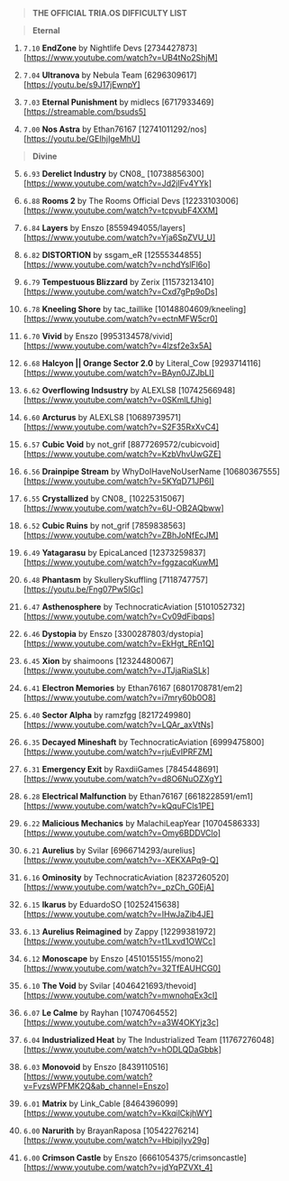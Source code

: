 > **THE OFFICIAL TRIA.OS DIFFICULTY LIST**

> **Eternal**

1. ``7.10`` **EndZone** by Nightlife Devs [2734427873] [https://www.youtube.com/watch?v=UB4tNo2ShjM]

2. ``7.04`` **Ultranova** by Nebula Team [6296309617] [https://youtu.be/s9J17jEwnpY]

3. ``7.03`` **Eternal Punishment** by midlecs [6717933469] [https://streamable.com/bsuds5]

4. ``7.00`` **Nos Astra** by Ethan76167 [12741011292/nos] [https://youtu.be/GEIhjIgeMhU]

> **Divine**

5. ``6.93`` **Derelict Industry** by CN08_ [10738856300] [https://www.youtube.com/watch?v=Jd2jlFv4YYk]

6. ``6.88`` **Rooms 2** by The Rooms Official Devs [12233103006] [https://www.youtube.com/watch?v=tcpvubF4XXM]

7. ``6.84`` **Layers** by Enszo [8559494055/layers] [https://www.youtube.com/watch?v=Yja6SpZVU_U]

8. ``6.82`` **DISTORTION** by ssgam_eR [12555344855] [https://www.youtube.com/watch?v=nchdYslFl6o]

9. ``6.79`` **Tempestuous Blizzard** by Zerix [11573213410] [https://www.youtube.com/watch?v=Cxd7gPp9oDs]

10. ``6.78`` **Kneeling Shore** by tac_taillike [10148804609/kneeling] [https://www.youtube.com/watch?v=ectnMFW5cr0]

11. ``6.70`` **Vivid** by Enszo [9953134578/vivid] [https://www.youtube.com/watch?v=4lzsf2e3x5A]

12. ``6.68`` **Halcyon || Orange Sector 2.0** by Literal_Cow [9293714116] [https://www.youtube.com/watch?v=BAyn0JZJbLI]

13. ``6.62`` **Overflowing Indsustry** by ALEXLS8 [10742566948] [https://www.youtube.com/watch?v=0SKmlLfJhig]

14. ``6.60`` **Arcturus** by ALEXLS8 [10689739571] [https://www.youtube.com/watch?v=S2F35RxXvC4]

15. ``6.57`` **Cubic Void** by not_grif [8877269572/cubicvoid] [https://www.youtube.com/watch?v=KzbVhvUwGZE]

16. ``6.56`` **Drainpipe Stream** by WhyDoIHaveNoUserName [10680367555] [https://www.youtube.com/watch?v=5KYqD71JP6I]

17. ``6.55`` **Crystallized** by CN08_ [10225315067] [https://www.youtube.com/watch?v=6U-OB2AQbww]

18. ``6.52`` **Cubic Ruins** by not_grif [7859838563] [https://www.youtube.com/watch?v=ZBhJoNfEcJM]

19. ``6.49`` **Yatagarasu** by EpicaLanced [12373259837] [https://www.youtube.com/watch?v=fggzacqKuwM]

20. ``6.48`` **Phantasm** by SkullerySkuffling [7118747757] [https://youtu.be/Fng07Pw5IGc]

21. ``6.47`` **Asthenosphere** by TechnocraticAviation [5101052732] [https://www.youtube.com/watch?v=Cv09dFibqps]

22. ``6.46`` **Dystopia** by Enszo [3300287803/dystopia] [https://www.youtube.com/watch?v=EkHgt_REn1Q]

23. ``6.45`` **Xion** by shaimoons [12324480067] [https://www.youtube.com/watch?v=JTJjaRiaSLk]

24. ``6.41`` **Electron Memories** by Ethan76167 [6801708781/em2] [https://www.youtube.com/watch?v=i7mry60b0O8] 

25. ``6.40`` **Sector Alpha** by ramzfgg [8217249980] [https://www.youtube.com/watch?v=LQAr_axVtNs]

26. ``6.35`` **Decayed Mineshaft** by TechnocraticAviation [6999475800] [https://www.youtube.com/watch?v=rjuEvIPRFZM]

27. ``6.31`` **Emergency Exit** by RaxdiiGames [7845448691] [https://www.youtube.com/watch?v=d8O6NuOZXgY]

28. ``6.28`` **Electrical Malfunction** by Ethan76167 [6618228591/em1] [https://www.youtube.com/watch?v=kQquFCls1PE]

29. ``6.22`` **Malicious Mechanics** by MalachiLeapYear [10704586333] [https://www.youtube.com/watch?v=Omy6BDDVClo]

30. ``6.21`` **Aurelius** by Svilar [6966714293/aurelius] [https://www.youtube.com/watch?v=-XEKXAPq9-Q]

31. ``6.16`` **Ominosity** by TechnocraticAviation [8237260520] [https://www.youtube.com/watch?v=_pzCh_G0EjA]

32. ``6.15`` **Ikarus** by EduardoSO [10252415638] [https://www.youtube.com/watch?v=IHwJaZib4JE]

33. ``6.13`` **Aurelius Reimagined** by Zappy [12299381972] [https://www.youtube.com/watch?v=t1Lxvd1OWCc]

34. ``6.12`` **Monoscape** by Enszo [4510155155/mono2] [https://www.youtube.com/watch?v=32TfEAUHCG0] 

35. ``6.10`` **The Void** by Svilar [4046421693/thevoid] [https://www.youtube.com/watch?v=mwnohqEx3cI]

36. ``6.07`` **Le Calme** by Rayhan [10747064552] [https://www.youtube.com/watch?v=a3W4OKYjz3c]

37. ``6.04`` **Industrialized Heat** by The Industrialized Team [11767276048] [https://www.youtube.com/watch?v=hODLQDaGbbk] 

38. ``6.03`` **Monovoid** by Enszo [8439110516] [https://www.youtube.com/watch?v=FvzsWPFMK2Q&ab_channel=Enszo] 

39. ``6.01`` **Matrix** by Link_Cable [8464396099] [https://www.youtube.com/watch?v=KkqilCkjhWY]

40. ``6.00`` **Narurith** by BrayanRaposa [10542276214] [https://www.youtube.com/watch?v=HbipjIyv29g]

41. ``6.00`` **Crimson Castle** by Enszo [6661054375/crimsoncastle] [https://www.youtube.com/watch?v=jdYqPZVXt_4]

